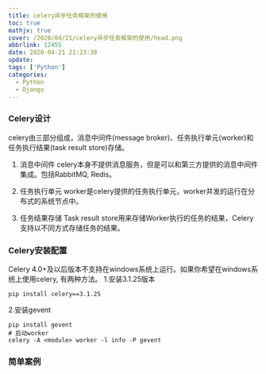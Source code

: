 ```yaml
---
title: celery异步任务框架的使用
toc: true
mathjx: true
cover: /2020/04/21/celery异步任务框架的使用/head.png
abbrlink: 12455
date: 2020-04-21 21:23:38
update:
tags: ['Python']
categories:
  - Python
  - Django
---
```


### Celery设计
celery由三部分组成，消息中间件(message broker)、任务执行单元(worker)和任务执行结果(task result store)存储。

1. 消息中间件
celery本身不提供消息服务，但是可以和第三方提供的消息中间件集成。包括RabbitMQ, Redis。

2. 任务执行单元
worker是celery提供的任务执行单元，worker并发的运行在分布式的系统节点中。

3. 任务结果存储
Task result store用来存储Worker执行的任务的结果，Celery支持以不同方式存储任务的结果。

### Celery安装配置
Celery 4.0+及以后版本不支持在windows系统上运行。如果你希望在windows系统上使用celery, 有两种方法。
1.安装3.1.25版本
~~~
pip install celery==3.1.25
~~~
2.安装gevent
~~~
pip install gevent
# 启动worker
celery -A <module> worker -l info -P gevent
~~~

### 简单案例
